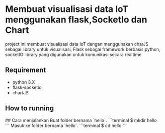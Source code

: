 # Membuat visualisasi data IoT menggunakan flask,SocketIo dan Chart
project ini membuat visualisasi data IoT dengan menggunakan charJS sebagai library untuk visualisasi, Flask sebagai framework berbasis python, socketIO library yang digunakan untuk komunikasi  secara realtime

<h2>Requirement</h2>
<ul>
  <li>python 3.X</li>
  <li>flask-socketio</li>
  <li>chartJS</li>
</ul>

<h2>How to running</h2>
## Cara menjalankan
Buat folder bernama `hello`.
```terminal
$ mkdir hello
```
Masuk ke folder bernama `hello`.
```terminal
$ cd hello
```



